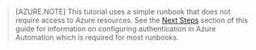 > [AZURE.NOTE]
> This tutorial uses a simple runbook that does not require access to Azure resources.  See the [Next Steps](#nextsteps) section of this guide for information on configuring authentication in Azure Automation which is required for most runbooks. 
> 
>
